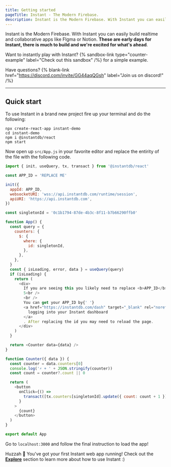 ```yaml
---
title: Getting started
pageTitle: Instant - The Modern Firebase.
description: Instant is the Modern Firebase. With Instant you can easily build realtime and collaborative apps like FIgma or Notion.
---
```


Instant is the Modern Firebase. With Instant you can easily build realtime and collaborative apps like FIgma or Notion. **These are early days for Instant, there is much to build and we're excited for what's ahead**.

Want to instantly play with Instant? {% sandbox-link type="counter-example" label="Check out this sandbox" /%} for a simple example.

Have questions? {% blank-link href="https://discord.com/invite/GG44aqQGsh" label="Join us on discord!" /%}

---

## Quick start

To use Instant in a brand new project fire up your terminal and do the following:

```shell
npx create-react-app instant-demo
cd instant-demo
npm i @instantdb/react
npm start
```

Now open up `src/App.js` in your favorite editor and replace the entirity of the file with the following code.

```javascript
import { init, useQuery, tx, transact } from '@instantdb/react'

const APP_ID = 'REPLACE ME'

init({
  appId: APP_ID,
  websocketURI: 'wss://api.instantdb.com/runtime/session',
  apiURI: 'https://api.instantdb.com',
})

const singletonId = '0c1b1794-87de-4b3c-8f11-b7b66290ffb0'

function App() {
  const query = {
    counters: {
      $: {
        where: {
          id: singletonId,
        },
      },
    },
  }
  const { isLoading, error, data } = useQuery(query)
  if (isLoading) {
    return (
      <div>
        If you are seeing this you likely need to replace <b>APP_ID</b> on line
        5<br />
        <br />
        You can get your APP_ID by{' '}
        <a href="https://instantdb.com/dash" target="_blank" rel="noreferrer">
          logging into your Instant dashboard
        </a>
        . After replacing the id you may need to reload the page.
      </div>
    )
  }

  return <Counter data={data} />
}

function Counter({ data }) {
  const counter = data.counters[0]
  console.log('⚡ + ' + JSON.stringify(counter))
  const count = counter?.count || 0

  return (
    <button
      onClick={() =>
        transact([tx.counters[singletonId].update({ count: count + 1 })])
      }
    >
      {count}
    </button>
  )
}

export default App
```

Go to `localhost:3000` and follow the final instruction to load the app!

Huzzah 🎉 You've got your first Instant web app running! Check out the [**Explore**](/docs/init) section to learn more about how to use Instant :)
